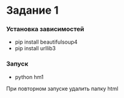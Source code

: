 # Задание 1

### Установка зависимостей

 - pip install beautifulsoup4
 - pip install urllib3

### Запуск
 - python hm1
 
При повторном запуске удалить папку html
